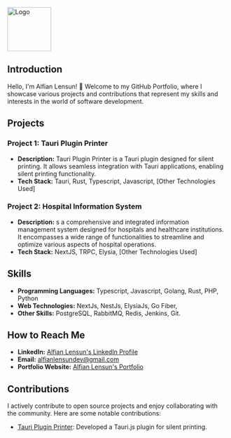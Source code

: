 <img src="https://alfianlensun.tech/images/logo.png" alt="Logo" width="100" height="100">


## Introduction

Hello, I'm Alfian Lensun! 👋 Welcome to my GitHub Portfolio, where I showcase various projects and contributions that represent my skills and interests in the world of software development.

## Projects

### Project 1: Tauri Plugin Printer

- **Description:** Tauri Plugin Printer is a Tauri plugin designed for silent printing. It allows seamless integration with Tauri applications, enabling silent printing functionality.
- **Tech Stack:** Tauri, Rust, Typescript, Javascript, [Other Technologies Used]

### Project 2: Hospital Information System

- **Description:** s a comprehensive and integrated information management system designed for hospitals and healthcare institutions. It encompasses a wide range of functionalities to streamline and optimize various aspects of hospital operations. 
- **Tech Stack:** NextJS, TRPC, Elysia, [Other Technologies Used]

## Skills
- **Programming Languages:** Typescript, Javascript, Golang, Rust, PHP, Python
- **Web Technologies:** NextJs, NestJs, ElysiaJs, Go Fiber, 
- **Other Skills:** PostgreSQL, RabbitMQ, Redis, Jenkins, Git.

## How to Reach Me

- **LinkedIn:** [Alfian Lensun's LinkedIn Profile](https://www.linkedin.com/in/alfian-ricky-lensun-260407174)
- **Email:** alfianlensundev@gmail.com
- **Portfolio Website:** [Alfian Lensun's Portfolio](https://www.alfianlensun.tech)

## Contributions
I actively contribute to open source projects and enjoy collaborating with the community. Here are some notable contributions:

- [Tauri Plugin Printer](https://github.com/alfianlensundev/tauri-plugin-printer): Developed a Tauri.js plugin for silent printing.

